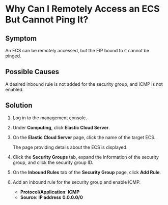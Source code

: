 # Why Can I Remotely Access an ECS But Cannot Ping It?<a name="EN-US_TOPIC_0018078505"></a>

## Symptom<a name="section112601346131"></a>

An ECS can be remotely accessed, but the EIP bound to it cannot be pinged.

## Possible Causes<a name="section20883121316810"></a>

A desired inbound rule is not added for the security group, and ICMP is not enabled.

## Solution<a name="section77204542"></a>

1.  Log in to the management console.
2.  Under  **Computing**, click  **Elastic Cloud Server**.
3.  On the  **Elastic Cloud Server**  page, click the name of the target ECS.

    The page providing details about the ECS is displayed.

4.  Click the  **Security Groups**  tab, expand the information of the security group, and click the security group ID.
5.  On the  **Inbound Rules**  tab of the  **Security Group**  page, click  **Add Rule**.
6.  Add an inbound rule for the security group and enable ICMP.
    -   **Protocol/Application**:  **ICMP**
    -   **Source**:  **IP address** **0.0.0.0/0**


